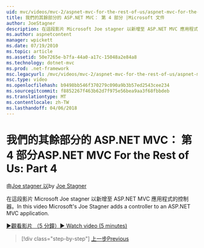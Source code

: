 ```yaml
---
uid: mvc/videos/mvc-2/aspnet-mvc-for-the-rest-of-us/aspnet-mvc-for-the-rest-of-us-part-4
title: 我們的其餘部分的 ASP.NET MVC： 第 4 部分 |Microsoft 文件
author: JoeStagner
description: 在這段影片 Microsoft Joe stagner 以新增至 ASP.NET MVC 應用程式的控制器。
ms.author: aspnetcontent
manager: wpickett
ms.date: 07/19/2010
ms.topic: article
ms.assetid: 50e7265e-b7fa-44a0-a17c-15048a2e84a8
ms.technology: dotnet-mvc
ms.prod: .net-framework
msc.legacyurl: /mvc/videos/mvc-2/aspnet-mvc-for-the-rest-of-us/aspnet-mvc-for-the-rest-of-us-part-4
msc.type: video
ms.openlocfilehash: b9498bb546f370279c090a9b3b57ed2543cee234
ms.sourcegitcommit: f8852267f463b62d7f975e56bea9aa3f68fbbdeb
ms.translationtype: MT
ms.contentlocale: zh-TW
ms.lasthandoff: 04/06/2018
---
```

<a name="aspnet-mvc-for-the-rest-of-us-part-4"></a><span data-ttu-id="ec800-103">我們的其餘部分的 ASP.NET MVC： 第 4 部分</span><span class="sxs-lookup"><span data-stu-id="ec800-103">ASP.NET MVC For the Rest of Us: Part 4</span></span>
====================
<span data-ttu-id="ec800-104">由[Joe stagner 以](https://github.com/JoeStagner)</span><span class="sxs-lookup"><span data-stu-id="ec800-104">by [Joe Stagner](https://github.com/JoeStagner)</span></span>

<span data-ttu-id="ec800-105">在這段影片 Microsoft Joe stagner 以新增至 ASP.NET MVC 應用程式的控制器。</span><span class="sxs-lookup"><span data-stu-id="ec800-105">In this video Microsoft's Joe Stagner adds a controller to an ASP.NET MVC application.</span></span>

[<span data-ttu-id="ec800-106">&#9654;觀看影片 （5 分鐘）</span><span class="sxs-lookup"><span data-stu-id="ec800-106">&#9654; Watch video (5 minutes)</span></span>](https://channel9.msdn.com/Blogs/ASP-NET-Site-Videos/aspnet-mvc-for-the-rest-of-us-part-4)

> [!div class="step-by-step"]
> [<span data-ttu-id="ec800-107">上一步</span><span class="sxs-lookup"><span data-stu-id="ec800-107">Previous</span></span>](aspnet-mvc-for-the-rest-of-us-part-3.md)
